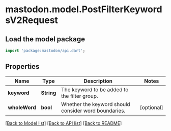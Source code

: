 # mastodon.model.PostFilterKeywordsV2Request

## Load the model package
```dart
import 'package:mastodon/api.dart';
```

## Properties
Name | Type | Description | Notes
------------ | ------------- | ------------- | -------------
**keyword** | **String** | The keyword to be added to the filter group. | 
**wholeWord** | **bool** | Whether the keyword should consider word boundaries. | [optional] 

[[Back to Model list]](../README.md#documentation-for-models) [[Back to API list]](../README.md#documentation-for-api-endpoints) [[Back to README]](../README.md)



